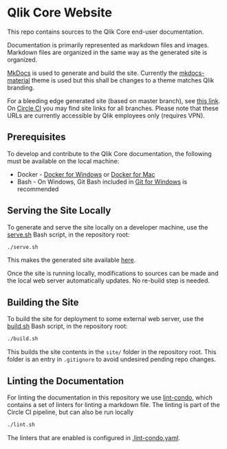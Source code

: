 # Qlik Core Website

This repo contains sources to the Qlik Core end-user documentation.

Documentation is primarily represented as markdown files and images.
Markdown files are organized in the same way as the generated site is organized.

[MkDocs](http://www.mkdocs.org) is used to generate and build the site.
Currently the [mkdocs-material](https://github.com/squidfunk/mkdocs-material) theme is used but this shall be changes
to a theme matches Qlik branding.

For a bleeding edge generated site (based on master branch), see [this link](http://ec2-52-57-55-41.eu-central-1.compute.amazonaws.com:9080/master/). On [Circle CI](https://circleci.com/gh/qlik-ea/core-website) you may find site links for all branches. Please note that these URLs are currently accessible by Qlik employees only (requires VPN).

## Prerequisites

To develop and contribute to the Qlik Core documentation, the following must be available on the local machine:

- Docker - [Docker for Windows](https://www.docker.com/docker-windows) or [Docker for Mac](https://www.docker.com/docker-mac)
- Bash - On Windows, Git Bash included in [Git for Windows](https://git-for-windows.github.io/) is recommended

## Serving the Site Locally

To generate and serve the site locally on a developer machine, use the [serve.sh](./serve.sh) Bash script,
in the repository root:

```sh
./serve.sh
```

This makes the generated site available [here](http://localhost:8000).

Once the site is running locally, modifications to sources can be made and the local web server automatically updates.
No re-build step is needed.

## Building the Site

To build the site for deployment to some external web server, use the [build.sh](./build.sh) Bash script,
in the repository root:

```sh
./build.sh
```

This builds the site contents in the `site/` folder in the repository root.
This folder is an entry in `.gitignore` to avoid undesired pending repo changes.

## Linting the Documentation

For linting the documentation in this repository we use [lint-condo](https://github.com/singapore/lint-condo),
which contains a set of linters for linting a markdown file.
The linting is part of the Circle CI pipeline, but can also be run locally

```sh
./lint.sh
```

The linters that are enabled is configured in [.lint-condo.yaml](./docs/.lint-condo.yaml).
